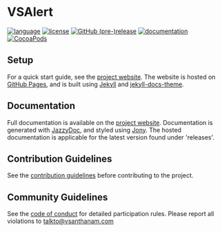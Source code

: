 # VSAlert

[![language](https://img.shields.io/badge/language-Objective--C-blue.svg)](https://developer.apple.com/library/content/documentation/Cocoa/Conceptual/ProgrammingWithObjectiveC/Introduction/Introduction.html)
[![license](https://img.shields.io/github/license/vsanthanam/vsalert.svg)](https://en.wikipedia.org/wiki/MIT_License)
[![GitHub (pre-)release](https://img.shields.io/github/release/vsanthanam/VSAlert/all.svg)](https://github.com/vsanthanam/VSAlert/releases)
[![documentation](https://code.vsanthanam.com/VSAlert/Documentation/badge.svg)](https://code.vsanthanam.com/VSAlert/Documentation/)
[![CocoaPods](https://img.shields.io/cocoapods/v/VSAlert.svg)](https://cocoapods.org/pods/VSAlert)

## Setup

For a quick start guide, see the [project website](https://vsalert.vsanthanam.com).
The website is hosted on [GitHub Pages](https://pages.github.com), and is built using [Jekyll](https://jekyllrb.com) and [jekyll-docs-theme](https://github.com/vsanthanam/jekyll-docs-theme).

## Documentation

Full documentation is available on the [project website](https://code.vsanthanam.com/VSAlert/Documentation/index.html). Documentation is generated with [JazzyDoc](https://github.com/realm/jazzy), and styled using [Jony](https://github.com/HarshilShah/Jony).  The hosted documentation is applicable for the latest version found under 'releases'.

## Contribution Guidelines

See the [contribution guidelines](https://code.vsanthanam.com/VSAlert/CONTRIBUTING.html) before contributing to the project.

## Community Guidelines

See the [code of conduct](https://code.vsanthanam.com/VSAlert/CODE_OF_CONDUCT.html) for detailed participation rules. Please report all violations to [talkto@vsanthanam.com](mailto:talkto@vsanthanam.com)

